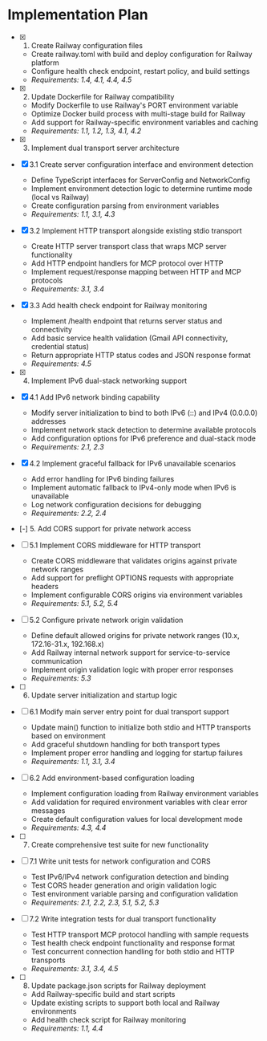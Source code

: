 # Implementation Plan

- [x] 1. Create Railway configuration files
  - Create railway.toml with build and deploy configuration for Railway platform
  - Configure health check endpoint, restart policy, and build settings
  - _Requirements: 1.4, 4.1, 4.4, 4.5_

- [x] 2. Update Dockerfile for Railway compatibility
  - Modify Dockerfile to use Railway's PORT environment variable
  - Optimize Docker build process with multi-stage build for Railway
  - Add support for Railway-specific environment variables and caching
  - _Requirements: 1.1, 1.2, 1.3, 4.1, 4.2_

- [x] 3. Implement dual transport server architecture
- [x] 3.1 Create server configuration interface and environment detection
  - Define TypeScript interfaces for ServerConfig and NetworkConfig
  - Implement environment detection logic to determine runtime mode (local vs Railway)
  - Create configuration parsing from environment variables
  - _Requirements: 1.1, 3.1, 4.3_

- [x] 3.2 Implement HTTP transport alongside existing stdio transport
  - Create HTTP server transport class that wraps MCP server functionality
  - Add HTTP endpoint handlers for MCP protocol over HTTP
  - Implement request/response mapping between HTTP and MCP protocols
  - _Requirements: 3.1, 3.4_

- [x] 3.3 Add health check endpoint for Railway monitoring
  - Implement /health endpoint that returns server status and connectivity
  - Add basic service health validation (Gmail API connectivity, credential status)
  - Return appropriate HTTP status codes and JSON response format
  - _Requirements: 4.5_

- [x] 4. Implement IPv6 dual-stack networking support
- [x] 4.1 Add IPv6 network binding capability
  - Modify server initialization to bind to both IPv6 (::) and IPv4 (0.0.0.0) addresses
  - Implement network stack detection to determine available protocols
  - Add configuration options for IPv6 preference and dual-stack mode
  - _Requirements: 2.1, 2.3_

- [x] 4.2 Implement graceful fallback for IPv6 unavailable scenarios
  - Add error handling for IPv6 binding failures
  - Implement automatic fallback to IPv4-only mode when IPv6 is unavailable
  - Log network configuration decisions for debugging
  - _Requirements: 2.2, 2.4_

- [-] 5. Add CORS support for private network access
- [ ] 5.1 Implement CORS middleware for HTTP transport
  - Create CORS middleware that validates origins against private network ranges
  - Add support for preflight OPTIONS requests with appropriate headers
  - Implement configurable CORS origins via environment variables
  - _Requirements: 5.1, 5.2, 5.4_

- [ ] 5.2 Configure private network origin validation
  - Define default allowed origins for private network ranges (10.x, 172.16-31.x, 192.168.x)
  - Add Railway internal network support for service-to-service communication
  - Implement origin validation logic with proper error responses
  - _Requirements: 5.3_

- [ ] 6. Update server initialization and startup logic
- [ ] 6.1 Modify main server entry point for dual transport support
  - Update main() function to initialize both stdio and HTTP transports based on environment
  - Add graceful shutdown handling for both transport types
  - Implement proper error handling and logging for startup failures
  - _Requirements: 1.1, 3.1, 3.4_

- [ ] 6.2 Add environment-based configuration loading
  - Implement configuration loading from Railway environment variables
  - Add validation for required environment variables with clear error messages
  - Create default configuration values for local development mode
  - _Requirements: 4.3, 4.4_

- [ ] 7. Create comprehensive test suite for new functionality
- [ ] 7.1 Write unit tests for network configuration and CORS
  - Test IPv6/IPv4 network configuration detection and binding
  - Test CORS header generation and origin validation logic
  - Test environment variable parsing and configuration validation
  - _Requirements: 2.1, 2.2, 2.3, 5.1, 5.2, 5.3_

- [ ] 7.2 Write integration tests for dual transport functionality
  - Test HTTP transport MCP protocol handling with sample requests
  - Test health check endpoint functionality and response format
  - Test concurrent connection handling for both stdio and HTTP transports
  - _Requirements: 3.1, 3.4, 4.5_

- [ ] 8. Update package.json scripts for Railway deployment
  - Add Railway-specific build and start scripts
  - Update existing scripts to support both local and Railway environments
  - Add health check script for Railway monitoring
  - _Requirements: 1.1, 4.4_